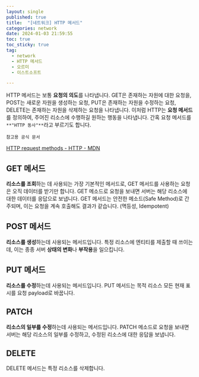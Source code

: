 ```yaml
---
layout: single
published: true
title:  "[네트워크] HTTP 메서드"
categories: network
date: 2024-01-03 21:59:55
toc: true
toc_sticky: true
tag:   
  - network
  - HTTP 메서드
  - 오르미
  - 이스트소프트

---
```


HTTP 메서드는 보통 **요청의 의도**를 나타냅니다. GET은 존재하는 자원에 대한 요청을, POST는 새로운 자원을 생성하는 요청, PUT은 존재하는 자원을 수정하는 요청, DELETE는 존재하는 자원을 삭제하는 요청을 나타냅니다. 이처럼 HTTP는 **요청 메서드**를 정의하여, 주어진 리소스에 수행하길 원하는 행동을 나타냅니다. 간혹 요청 메서드를 `**"HTTP 동사"**`라고 부르기도 합니다.

`참고용 공식 문서`

[HTTP request methods - HTTP - MDN](https://developer.mozilla.org/en-US/docs/Web/HTTP/Methods)

## GET 메서드

**리소스를 조회**하는 데 사용되는 가장 기본적인 메서드로, GET 메서드를 사용하는 요청은 오직 데이터를 받기만 합니다. 
GET 메소드로 요청을 보내면 서버는 해당 리소스에 대한 데이터를 응답으로 보냅니다. GET 메서드는 안전한 메소드(Safe Method)로 간주되며, 이는 요청을 계속 호출해도 결과가 같습니다. (멱등성, Idempotent)

## POST 메서드

**리소스를 생성**하는데 사용되는 메서드입니다. 특정 리소스에 엔티티를 제출할 때 쓰이는데, 이는 종종 서버 **상태의 변화**나 **부작용**을 일으킵니다.

## PUT 메서드

**리소스를 수정**하는데 사용되는 메서드입니다. PUT 메서드는 목적 리소스 모든 현재 표시를 요청 payload로 바꿉니다.

## PATCH

**리소스의 일부를 수정**하는데 사용되는 메서드입니다. PATCH 메소드로 요청을 보내면 서버는 해당 리소스의 일부를 수정하고, 수정된 리소스에 대한 응답을 보냅니다. 

## DELETE

DELETE 메서드는 특정 리소스를 삭제합니다.